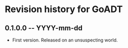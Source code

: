# Revision history for GoADT

## 0.1.0.0 -- YYYY-mm-dd

* First version. Released on an unsuspecting world.

